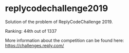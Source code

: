 # replycodechallenge2019

Solution of the problem of ReplyCodeChallenge 2019.

 Ranking: 44th out of 1337

More information about the competition can be found here: https://challenges.reply.com/

